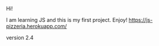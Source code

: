 Hi! 

I am learning JS and this is my first project. Enjoy!
https://js-pizzeria.herokuapp.com/

version 2.4